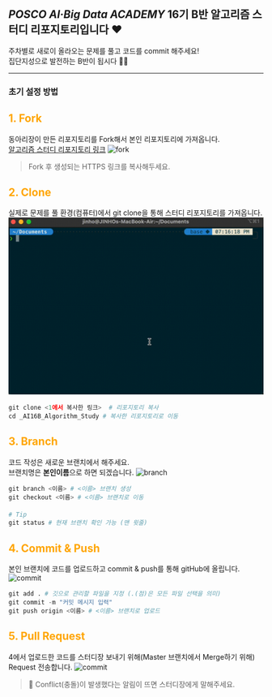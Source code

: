 ## ***POSCO AI·Big Data ACADEMY*** 16기 B반 알고리즘 스터디 리포지토리입니다 ❤️


주차별로 새로이 올라오는 문제를 풀고 코드를 commit 해주세요!  
집단지성으로 발전하는 B반이 됩시다 🤙🏻


--------
### 초기 설정 방법
## <span style="color:orange"> 1. Fork </span>
   동아리장이 만든 리포지토리를 Fork해서 본인 리포지토리에 가져옵니다.  
   [알고리즘 스터디 리포지토리 링크](https://github.com/seonghoon93/_AI16B_Algorithm_Study)
    ![fork](./assets/fork.gif)
> Fork 후 생성되는 HTTPS 링크를 복사해두세요.


## <span style="color:orange"> 2. Clone </span>
실제로 문제를 풀 환경(컴퓨터)에서 git clone을 통해 스터디 리포지토리를 가져옵니다.
![clone](./assets/clone.gif)

``` python
git clone <1에서 복사한 링크>  # 리포지토리 복사
cd _AI16B_Algorithm_Study # 복사한 리포지토리로 이동
```


## <span style="color:orange"> 3. Branch </span>
코드 작성은 새로운 브랜치에서 해주세요.  
브랜치명은 **본인이름**으로 하면 되겠습니다. 
![branch](./assets/branch.gif)


``` python
git branch <이름> # <이름> 브랜치 생성
git checkout <이름> # <이름> 브랜치로 이동

# Tip
git status # 현재 브랜치 확인 가능 (맨 윗줄)
```


## <span style="color:orange"> 4. Commit & Push </span>
본인 브랜치에 코드를 업로드하고 commit & push를 통해 gitHub에 올립니다.
![commit](./assets/commit.gif)

``` python
git add . # 깃으로 관리할 파일을 지정 (.(점)은 모든 파일 선택을 의미)
git commit -m "커밋 메시지 입력"
git push origin <이름> # <이름> 브랜치로 업로드
```


## <span style="color:orange"> 5. Pull Request </span>
4에서 업로드한 코드를 스터디장 보내기 위해(Master 브랜치에서 Merge하기 위해) Request 전송합니다.
![commit](./assets/pull_request.gif)

>🚨 Conflict(충돌)이 발생했다는 알림이 뜨면 스터디장에게 말해주세요.